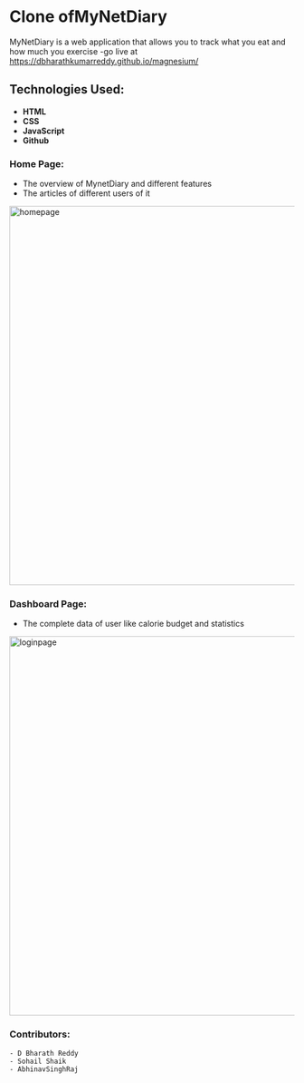 # Clone ofMyNetDiary
 MyNetDiary is a web application that allows you to track what you eat and how much you exercise
 -go live at https://dbharathkumarreddy.github.io/magnesium/
 ## Technologies Used:
 
- **HTML**
- **CSS**
- **JavaScript**
- **Github**


### Home Page:
- The overview of MynetDiary and different features
- The articles of different users of it
<img width="669" alt="homepage" src = "https://github.com/DBharathkumarReddy/magnesium/blob/main/Screenshot%20(550).png?raw=true"/>



### Dashboard Page:
- The complete data of user like calorie budget and statistics
<img width="669" alt ="loginpage" src = "https://github.com/DBharathkumarReddy/magnesium/blob/main/Screenshot%20(551).png?raw=true"/>

### Contributors:
    - D Bharath Reddy
    - Sohail Shaik
    - AbhinavSinghRaj
